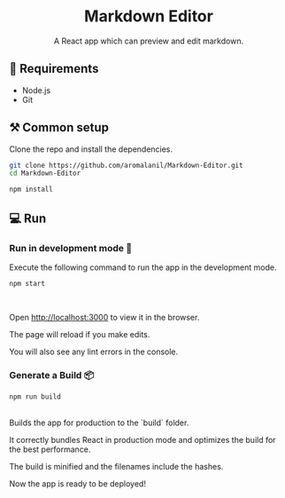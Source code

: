 <h1 align="center">Markdown Editor</h1>
<div align="center">
  <p>A React app which can preview and edit markdown.</p>
</div>


## 🍫 Requirements

* Node.js
* Git

## ⚒ Common setup

Clone the repo and install the dependencies.

```bash
git clone https://github.com/aromalanil/Markdown-Editor.git
cd Markdown-Editor
```

```bash
npm install
```

## 💻 Run

### Run in development mode 🧪

Execute the following command to run the app in the development mode.<br />
```
npm start
```
</br>

Open [http://localhost:3000](http://localhost:3000) to view it in the browser.

The page will reload if you make edits.<br />

You will also see any lint errors in the console.

### Generate a Build 📦

```
npm run build
```
<br/>
Builds the app for production to the `build` folder.<br />

It correctly bundles React in production mode and optimizes the build for the best performance.

The build is minified and the filenames include the hashes.<br />

Now the app is ready to be deployed!